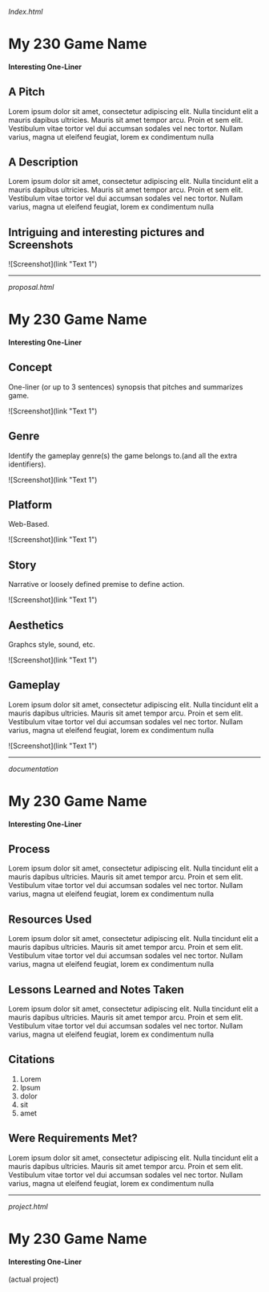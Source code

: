 *Index.html*
# My 230 Game Name
#### Interesting One-Liner

## A  Pitch
Lorem ipsum dolor sit amet, consectetur adipiscing elit. Nulla tincidunt elit a mauris dapibus ultricies. Mauris sit amet tempor arcu. Proin et sem elit. Vestibulum vitae tortor vel dui accumsan sodales vel nec tortor. Nullam varius, magna ut eleifend feugiat, lorem ex condimentum nulla

## A Description
Lorem ipsum dolor sit amet, consectetur adipiscing elit. Nulla tincidunt elit a mauris dapibus ultricies. Mauris sit amet tempor arcu. Proin et sem elit. Vestibulum vitae tortor vel dui accumsan sodales vel nec tortor. Nullam varius, magna ut eleifend feugiat, lorem ex condimentum nulla

## Intriguing and interesting pictures and Screenshots
<p>![Screenshot](link "Text 1")<p>

--------
*proposal.html*
# My 230 Game Name
#### Interesting One-Liner

## Concept
One-liner (or up to 3 sentences) synopsis that pitches and summarizes game.

<p>![Screenshot](link "Text 1")</p>

## Genre
Identify the gameplay genre(s) the game belongs to.(and all the extra  identifiers).

<p>![Screenshot](link "Text 1")</p>

## Platform
Web-Based.

<p>![Screenshot](link "Text 1")</p>

## Story
Narrative or loosely defined premise to define action.

<p>![Screenshot](link "Text 1")</p>

## Aesthetics
Graphcs style, sound, etc.

<p>![Screenshot](link "Text 1")</p>

## Gameplay
Lorem ipsum dolor sit amet, consectetur adipiscing elit. Nulla tincidunt elit a mauris dapibus ultricies. Mauris sit amet tempor arcu. Proin et sem elit. Vestibulum vitae tortor vel dui accumsan sodales vel nec tortor. Nullam varius, magna ut eleifend feugiat, lorem ex condimentum nulla

<p>![Screenshot](link "Text 1")</p>

-----------
*documentation*
# My 230 Game Name
#### Interesting One-Liner

## Process
Lorem ipsum dolor sit amet, consectetur adipiscing elit. Nulla tincidunt elit a mauris dapibus ultricies. Mauris sit amet tempor arcu. Proin et sem elit. Vestibulum vitae tortor vel dui accumsan sodales vel nec tortor. Nullam varius, magna ut eleifend feugiat, lorem ex condimentum nulla

## Resources Used
Lorem ipsum dolor sit amet, consectetur adipiscing elit. Nulla tincidunt elit a mauris dapibus ultricies. Mauris sit amet tempor arcu. Proin et sem elit. Vestibulum vitae tortor vel dui accumsan sodales vel nec tortor. Nullam varius, magna ut eleifend feugiat, lorem ex condimentum nulla

## Lessons Learned and Notes Taken
Lorem ipsum dolor sit amet, consectetur adipiscing elit. Nulla tincidunt elit a mauris dapibus ultricies. Mauris sit amet tempor arcu. Proin et sem elit. Vestibulum vitae tortor vel dui accumsan sodales vel nec tortor. Nullam varius, magna ut eleifend feugiat, lorem ex condimentum nulla

## Citations
1. Lorem
2. Ipsum
3. dolor
4. sit
5. amet

## Were Requirements Met?
Lorem ipsum dolor sit amet, consectetur adipiscing elit. Nulla tincidunt elit a mauris dapibus ultricies. Mauris sit amet tempor arcu. Proin et sem elit. Vestibulum vitae tortor vel dui accumsan sodales vel nec tortor. Nullam varius, magna ut eleifend feugiat, lorem ex condimentum nulla

---------
*project.html*
# My 230 Game Name
#### Interesting One-Liner

(actual project)
